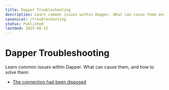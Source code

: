 ```yaml
---
title: Dapper Troubleshooting
description: Learn common issues within Dapper. What can cause them and how to solve them.
canonical: /troubleshooting
status: Published
lastmod: 2025-06-15
---
```


# Dapper Troubleshooting

Learn common issues within Dapper. What can cause them, and how to solve them:

- [The connection had been disposed](/troubleshooting/the-connection-had-been-disposed)

